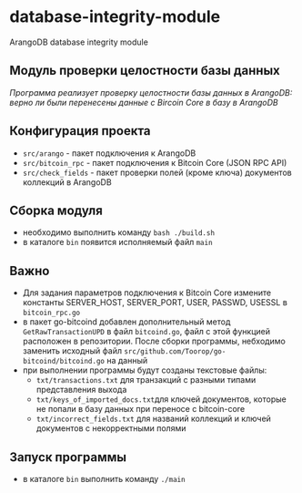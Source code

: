 # database-integrity-module
ArangoDB database integrity module

## Модуль проверки целостности базы данных
*Программа реализует проверку целостности базы данных в ArangoDB: верно ли были перенесены данные с Bircoin Core в базу в ArangoDB*

## Конфигурация проекта
- `src/arango` - пакет подключения к ArangoDB
- `src/bitcoin_rpc` - пакет подключения к Bitcoin Core (JSON RPC API)
- `src/check_fields` - пакет проверки полей (кроме ключа) документов коллекций в ArangoDB

## Сборка модуля
- необходимо выполнить команду `bash ./build.sh`
- в каталоге `bin` появится исполняемый файл `main`

## Важно
- Для задания параметров подключения к Bitcoin Core измените константы SERVER_HOST, SERVER_PORT, USER, PASSWD, USESSL в `bitcoin_rpc.go`	
- в пакет go-bitcoind добавлен дополнительный метод `GetRawTransactionUPD` в файл `bitcoind.go`, файл с этой функцией расположен в репозитории. После сборки программы, небходимо заменить исходный файл `src/github.com/Toorop/go-bitcoind/bitcoind.go` на данный 
- при выполнении программы будут созданы текстовые файлы:
    - `txt/transactions.txt` для транзакций с разными типами представления выхода
    - `txt/keys_of_imported_docs.txt`для ключей документов, которые не попали в базу данных при переносе с bitcoin-core
    - `txt/incorrect_fields.txt` для названий коллекций и ключей документов с некорректными полями

## Запуск программы
- в каталоге `bin` выполнить команду `./main`

